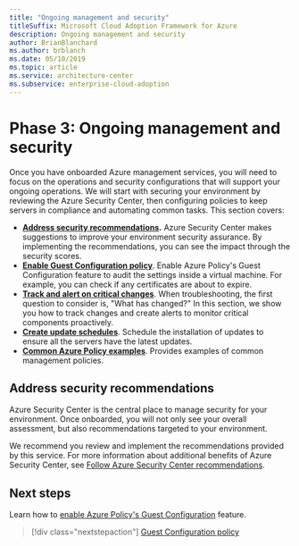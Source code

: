 ```yaml
---
title: "Ongoing management and security"
titleSuffix: Microsoft Cloud Adoption Framework for Azure
description: Ongoing management and security
author: BrianBlanchard
ms.author: brblanch
ms.date: 05/10/2019
ms.topic: article
ms.service: architecture-center
ms.subservice: enterprise-cloud-adoption
---
```


# Phase 3: Ongoing management and security

Once you have onboarded Azure management services, you will need to focus on the operations and security configurations that will support your ongoing operations. We will start with securing your environment by reviewing the Azure Security Center, then configuring policies to keep servers in compliance and automating common tasks. This section covers:

- **[Address security recommendations](#address-security-recommendations).** Azure Security Center makes suggestions to improve your environment security assurance. By implementing the recommendations, you can see the impact through the security scores.
- **[Enable Guest Configuration policy](./guest-configuration-policy.md)**. Enable Azure Policy's Guest Configuration feature to audit the settings inside a virtual machine. For example, you can check if any certificates are about to expire.
- **[Track and alert on critical changes](./enable-tracking-alerting.md)**. When troubleshooting, the first question to consider is, "What has changed?" In this section, we show you how to track changes and create alerts to monitor critical components proactively.
- **[Create update schedules](./update-schedules.md)**. Schedule the installation of updates to ensure all the servers have the latest updates.
- **[Common Azure Policy examples](./common-policies.md)**. Provides examples of common management policies.  

## Address security recommendations

Azure Security Center is the central place to manage security for your environment. Once onboarded, you will not only see your overall assessment, but also recommendations targeted to your environment.

We recommend you review and implement the recommendations provided by this service. For more information about additional benefits of Azure Security Center, see [Follow Azure Security Center recommendations](/azure/migrate/migrate-best-practices-security-management#best-practice-follow-azure-security-center-recommendations).

## Next steps

Learn how to [enable Azure Policy's Guest Configuration](./guest-configuration-policy.md) feature.

> [!div class="nextstepaction"]
> [Guest Configuration policy](./guest-configuration-policy.md)
